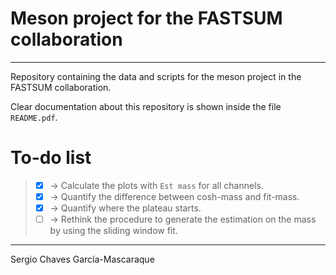 # Meson project for the FASTSUM collaboration
---
Repository containing the data and scripts for the meson project in
the FASTSUM collaboration.

Clear documentation about this repository is shown inside the file
`README.pdf`.

# To-do list

> - [x] -> Calculate the plots with `Est mass` for all channels.
> - [x] -> Quantify the difference between cosh-mass and fit-mass.
> - [x] -> Quantify where the plateau starts.
> - [ ] -> Rethink the procedure to generate the estimation on the
>   mass by using the sliding window fit.

---
Sergio Chaves García-Mascaraque

